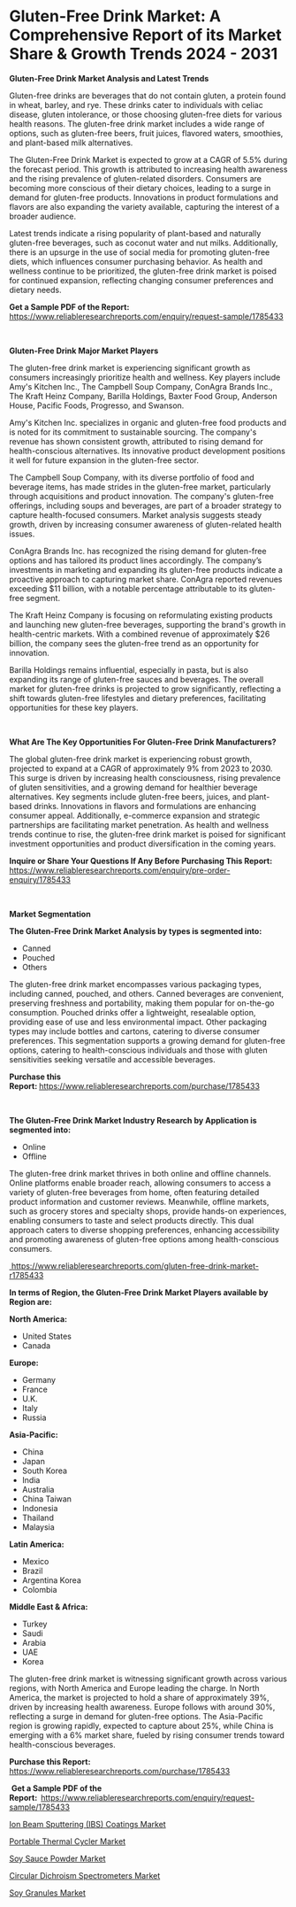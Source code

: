 <p><h1>Gluten-Free Drink Market: A Comprehensive Report of its Market Share & Growth Trends 2024 - 2031</h1></p><p><strong>Gluten-Free Drink Market Analysis and Latest Trends</strong></p>
<p><p>Gluten-free drinks are beverages that do not contain gluten, a protein found in wheat, barley, and rye. These drinks cater to individuals with celiac disease, gluten intolerance, or those choosing gluten-free diets for various health reasons. The gluten-free drink market includes a wide range of options, such as gluten-free beers, fruit juices, flavored waters, smoothies, and plant-based milk alternatives.</p><p>The Gluten-Free Drink Market is expected to grow at a CAGR of 5.5% during the forecast period. This growth is attributed to increasing health awareness and the rising prevalence of gluten-related disorders. Consumers are becoming more conscious of their dietary choices, leading to a surge in demand for gluten-free products. Innovations in product formulations and flavors are also expanding the variety available, capturing the interest of a broader audience.</p><p>Latest trends indicate a rising popularity of plant-based and naturally gluten-free beverages, such as coconut water and nut milks. Additionally, there is an upsurge in the use of social media for promoting gluten-free diets, which influences consumer purchasing behavior. As health and wellness continue to be prioritized, the gluten-free drink market is poised for continued expansion, reflecting changing consumer preferences and dietary needs.</p></p>
<p><strong>Get a Sample PDF of the Report:&nbsp;</strong> <a href="https://www.reliableresearchreports.com/enquiry/request-sample/1785433?utm_campaign=36&utm_medium=2&utm_source=Github&utm_content=ia&utm_term=08102024&utm_id=gluten-free-drink">https://www.reliableresearchreports.com/enquiry/request-sample/1785433</a></p>
<p>&nbsp;</p>
<p><strong>Gluten-Free Drink Major Market Players</strong></p>
<p><p>The gluten-free drink market is experiencing significant growth as consumers increasingly prioritize health and wellness. Key players include Amy's Kitchen Inc., The Campbell Soup Company, ConAgra Brands Inc., The Kraft Heinz Company, Barilla Holdings, Baxter Food Group, Anderson House, Pacific Foods, Progresso, and Swanson.</p><p>Amy's Kitchen Inc. specializes in organic and gluten-free food products and is noted for its commitment to sustainable sourcing. The company's revenue has shown consistent growth, attributed to rising demand for health-conscious alternatives. Its innovative product development positions it well for future expansion in the gluten-free sector.</p><p>The Campbell Soup Company, with its diverse portfolio of food and beverage items, has made strides in the gluten-free market, particularly through acquisitions and product innovation. The company's gluten-free offerings, including soups and beverages, are part of a broader strategy to capture health-focused consumers. Market analysis suggests steady growth, driven by increasing consumer awareness of gluten-related health issues.</p><p>ConAgra Brands Inc. has recognized the rising demand for gluten-free options and has tailored its product lines accordingly. The company’s investments in marketing and expanding its gluten-free products indicate a proactive approach to capturing market share. ConAgra reported revenues exceeding $11 billion, with a notable percentage attributable to its gluten-free segment.</p><p>The Kraft Heinz Company is focusing on reformulating existing products and launching new gluten-free beverages, supporting the brand's growth in health-centric markets. With a combined revenue of approximately $26 billion, the company sees the gluten-free trend as an opportunity for innovation.</p><p>Barilla Holdings remains influential, especially in pasta, but is also expanding its range of gluten-free sauces and beverages. The overall market for gluten-free drinks is projected to grow significantly, reflecting a shift towards gluten-free lifestyles and dietary preferences, facilitating opportunities for these key players.</p></p>
<p>&nbsp;</p>
<p><strong>What Are The Key Opportunities For Gluten-Free Drink Manufacturers?</strong></p>
<p><p>The global gluten-free drink market is experiencing robust growth, projected to expand at a CAGR of approximately 9% from 2023 to 2030. This surge is driven by increasing health consciousness, rising prevalence of gluten sensitivities, and a growing demand for healthier beverage alternatives. Key segments include gluten-free beers, juices, and plant-based drinks. Innovations in flavors and formulations are enhancing consumer appeal. Additionally, e-commerce expansion and strategic partnerships are facilitating market penetration. As health and wellness trends continue to rise, the gluten-free drink market is poised for significant investment opportunities and product diversification in the coming years.</p></p>
<p><strong>Inquire or Share Your Questions If Any Before Purchasing This Report:</strong> <a href="https://www.reliableresearchreports.com/enquiry/pre-order-enquiry/1785433?utm_campaign=36&utm_medium=2&utm_source=Github&utm_content=ia&utm_term=08102024&utm_id=gluten-free-drink">https://www.reliableresearchreports.com/enquiry/pre-order-enquiry/1785433</a></p>
<p>&nbsp;</p>
<p><strong>Market Segmentation</strong></p>
<p><strong>The Gluten-Free Drink Market Analysis by types is segmented into:</strong></p>
<p><ul><li>Canned</li><li>Pouched</li><li>Others</li></ul></p>
<p><p>The gluten-free drink market encompasses various packaging types, including canned, pouched, and others. Canned beverages are convenient, preserving freshness and portability, making them popular for on-the-go consumption. Pouched drinks offer a lightweight, resealable option, providing ease of use and less environmental impact. Other packaging types may include bottles and cartons, catering to diverse consumer preferences. This segmentation supports a growing demand for gluten-free options, catering to health-conscious individuals and those with gluten sensitivities seeking versatile and accessible beverages.</p></p>
<p><strong>Purchase this Report:&nbsp;</strong><a href="https://www.reliableresearchreports.com/purchase/1785433?utm_campaign=36&utm_medium=2&utm_source=Github&utm_content=ia&utm_term=08102024&utm_id=gluten-free-drink">https://www.reliableresearchreports.com/purchase/1785433</a></p>
<p>&nbsp;</p>
<p><strong>The Gluten-Free Drink Market Industry Research by Application is segmented into:</strong></p>
<p><ul><li>Online</li><li>Offline</li></ul></p>
<p><p>The gluten-free drink market thrives in both online and offline channels. Online platforms enable broader reach, allowing consumers to access a variety of gluten-free beverages from home, often featuring detailed product information and customer reviews. Meanwhile, offline markets, such as grocery stores and specialty shops, provide hands-on experiences, enabling consumers to taste and select products directly. This dual approach caters to diverse shopping preferences, enhancing accessibility and promoting awareness of gluten-free options among health-conscious consumers.</p></p>
<p><a href="https://www.reliableresearchreports.com/gluten-free-drink-market-r1785433?utm_campaign=36&utm_medium=2&utm_source=Github&utm_content=ia&utm_term=08102024&utm_id=gluten-free-drink">&nbsp;https://www.reliableresearchreports.com/gluten-free-drink-market-r1785433</a></p>
<p><strong>In terms of Region, the Gluten-Free Drink Market Players available by Region are:</strong></p>
<p>
    <p> <strong> North America: </strong>
        <ul>
            <li>United States</li>
            <li>Canada</li>
        </ul>
        </p> 
    <p> <strong> Europe: </strong>
        <ul>
            <li>Germany</li>
            <li>France</li>
            <li>U.K.</li>
            <li>Italy</li>
            <li>Russia</li>
        </ul>
        </p> 
    <p> <strong> Asia-Pacific: </strong>
        <ul>
            <li>China</li>
            <li>Japan</li>
            <li>South Korea</li>
            <li>India</li>
            <li>Australia</li>
            <li>China Taiwan</li>
            <li>Indonesia</li>
            <li>Thailand</li>
            <li>Malaysia</li>
        </ul>
        </p> 
    <p> <strong> Latin America: </strong>
        <ul>
            <li>Mexico</li>
            <li>Brazil</li>
            <li>Argentina Korea</li>
            <li>Colombia</li>
        </ul>
        </p> 
    <p> <strong> Middle East & Africa: </strong>
        <ul>
            <li>Turkey</li>
            <li>Saudi</li>
            <li>Arabia</li>
            <li>UAE</li>
            <li>Korea</li>
        </ul>
    </p>
    </p>
<p><p>The gluten-free drink market is witnessing significant growth across various regions, with North America and Europe leading the charge. In North America, the market is projected to hold a share of approximately 39%, driven by increasing health awareness. Europe follows with around 30%, reflecting a surge in demand for gluten-free options. The Asia-Pacific region is growing rapidly, expected to capture about 25%, while China is emerging with a 6% market share, fueled by rising consumer trends toward health-conscious beverages.</p></p>
<p><strong>Purchase this Report: </strong><a href="https://www.reliableresearchreports.com/purchase/1785433?utm_campaign=36&utm_medium=2&utm_source=Github&utm_content=ia&utm_term=08102024&utm_id=gluten-free-drink">https://www.reliableresearchreports.com/purchase/1785433</a></p>
<p>&nbsp;<strong>Get a Sample PDF of the Report:&nbsp;&nbsp;</strong><a href="https://www.reliableresearchreports.com/enquiry/request-sample/1785433?utm_campaign=36&utm_medium=2&utm_source=Github&utm_content=ia&utm_term=08102024&utm_id=gluten-free-drink">https://www.reliableresearchreports.com/enquiry/request-sample/1785433</a></p>
<p><strong></strong></p>
<p><p><a href="https://github.com/GRUBBSCHARLES/Market-Research-Report-List-1/blob/main/ion-beam-sputtering-ibs-coatings-market.md?utm_campaign=36&utm_medium=2&utm_source=Github&utm_content=ia&utm_term=08102024&utm_id=gluten-free-drink">Ion Beam Sputtering (IBS) Coatings Market</a></p><p><a href="https://www.linkedin.com/pulse/unlocking-growth-potential-strategic-analysis-portable-thermal-qkbjc?utm_campaign=36&utm_medium=2&utm_source=Github&utm_content=ia&utm_term=08102024&utm_id=gluten-free-drink">Portable Thermal Cycler Market</a></p><p><a href="https://issuu.com/reportprime-2/docs/soy-sauce-powder-market-size-2030.p_c5265398edec6f?utm_campaign=36&utm_medium=2&utm_source=Github&utm_content=ia&utm_term=08102024&utm_id=gluten-free-drink">Soy Sauce Powder Market</a></p><p><a href="https://www.linkedin.com/pulse/investment-opportunities-circular-dichroism-spectrometers-tslsf?utm_campaign=36&utm_medium=2&utm_source=Github&utm_content=ia&utm_term=08102024&utm_id=gluten-free-drink">Circular Dichroism Spectrometers Market</a></p><p><a href="https://issuu.com/reportprime-2/docs/soy-granules-market-size-2030.pptx_cf810cf8dd262c?utm_campaign=36&utm_medium=2&utm_source=Github&utm_content=ia&utm_term=08102024&utm_id=gluten-free-drink">Soy Granules Market</a></p></p>